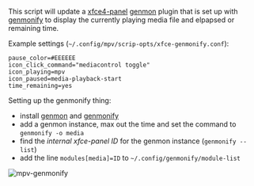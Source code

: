This script will update a [xfce4-panel] [genmon] plugin
that is set up with [genmonify] to display the currently
playing media file and elpapsed or remaining time.  

Example settings (`~/.config/mpv/scrip-opts/xfce-genmonify.conf`):  
```text
pause_color=#EEEEEE
icon_click_command="mediacontrol toggle"
icon_playing=mpv
icon_paused=media-playback-start
time_remaining=yes
```

Setting up the genmonify thing:  
- install [genmon] and [genmonify]
- add a genmon instance, max out the time and set the command to `genmonify -o media`
- find the *internal xfce-panel ID* for the genmon instance (`genmonify --list`)
- add the line `modules[media]=ID` to `~/.config/genmonify/module-list`

![mpv-genmonify](https://user-images.githubusercontent.com/2143465/178037044-d78487f3-2c96-4478-b199-22048021def7.png)

[xfce4-panel]: https://docs.xfce.org/xfce/xfce4-panel/start
[genmon]: https://docs.xfce.org/panel-plugins/xfce4-genmon-plugin/start
[genmonify]: https://github.com/budlabs/genmonify
